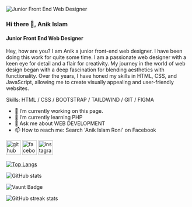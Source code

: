 ![Junior Front End Web Designer](https://scontent.fdac80-1.fna.fbcdn.net/v/t39.30808-6/434262211_122132183702148149_1769671312457048509_n.jpg?_nc_cat=103&ccb=1-7&_nc_sid=5f2048&_nc_eui2=AeH-qWHNE5F2XirVPDr0nZsaccEaox78fs9xwRqjHvx-zzo2JpSZh5hFzwAh0bVDfzTI_fQgovT0YbLZ1ghUc67S&_nc_ohc=M-W_nbmlhO8Ab77T6i4&_nc_ht=scontent.fdac80-1.fna&oh=00_AfDeOPHSV6jCk0_Za-5p0yaVBUW9TChDw7kilPFOj6SIEA&oe=662F2723)

### Hi there 👋, Anik Islam
#### Junior Front End Web Designer


Hey, how are you? I am Anik a junior front-end web designer. I have been doing this work for quite some time. I am a passionate web designer with a keen eye for detail and a flair for creativity. My journey in the world of web design began with a deep fascination for blending aesthetics with functionality. Over the years, I have honed my skills in HTML, CSS, and JavaScript, allowing me to create visually appealing and user-friendly websites.

Skills:  HTML / CSS / BOOTSTRAP /  TAILDWIND /  GIT / FIGMA

- 🔭 I’m currently working on this page. 
- 🌱 I’m currently learning PHP 
- 💬 Ask me about WEB DEVELOPMENT 
- 📫 How to reach me: Search 'Anik Islam Roni' on Facebook 


[<img src='https://cdn.jsdelivr.net/npm/simple-icons@3.0.1/icons/github.svg' alt='github' height='40'>](https://github.com/Roni006)  [<img src='https://cdn.jsdelivr.net/npm/simple-icons@3.0.1/icons/facebook.svg' alt='facebook' height='40'>](https://www.facebook.com/#)  [<img src='https://cdn.jsdelivr.net/npm/simple-icons@3.0.1/icons/instagram.svg' alt='instagram' height='40'>](https://www.instagram.com/#/)  

[![Top Langs](https://github-readme-stats.vercel.app/api/top-langs/?username=Roni006)](https://github.com/anuraghazra/github-readme-stats)

![GitHub stats](https://github-readme-stats.vercel.app/api?username=Roni006&show_icons=true&count_private=true)  

![Vaunt Badge](https://api.vaunt.dev/v1/github/entities/Roni006/contributions?format=svg&private=true)  

![GitHub streak stats](https://streak-stats.demolab.com/?user=Roni006)  


